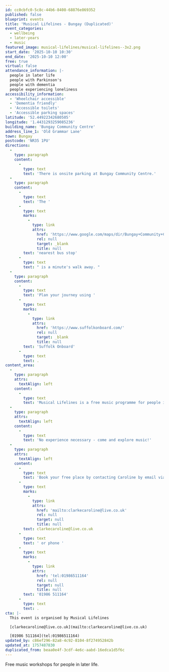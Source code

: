 ```yaml
---
id: cc0cbfc0-5c8c-44b6-8408-68876e869352
published: false
blueprint: events
title: 'Musical Lifelines - Bungay (Duplicated)'
event_categories:
  - wellbeing
  - later-years
  - music
featured_image: musical-lifelines/musical-lifelines--3x2.png
start_date: '2025-10-10 10:30'
end_date: '2025-10-10 12:00'
free: true
virtual: false
attendance_information: |-
  people in later life
  people with Parkinson's
  people with dementia
  people experiencing loneliness
accessibility_information:
  - 'Wheelchair accessible'
  - 'Dementia friendly'
  - 'Accessible toilets'
  - 'Accessible parking spaces'
latitude: '52.44922342680505'
longitude: '1.4431293259085236'
building_name: 'Bungay Community Centre'
address_line_1: 'Old Grammar Lane'
town: Bungay
postcode: 'NR35 1PU'
directions:
  -
    type: paragraph
    content:
      -
        type: text
        text: 'There is onsite parking at Bungay Community Centre.'
  -
    type: paragraph
    content:
      -
        type: text
        text: 'The '
      -
        type: text
        marks:
          -
            type: link
            attrs:
              href: 'https://www.google.com/maps/dir/Bungay+Community+Centre,+Old+Grammar+Lane,+Bungay/Old+Grammar+School+Lane,+Bungay+NR35+1PU/@52.4486283,1.4402836,17z/data=!3m1!4b1!4m14!4m13!1m5!1m1!1s0x47d9f171cfb3895d:0xf4a4b66a5ff54833!2m2!1d1.4431091!2d52.4490767!1m5!1m1!1s0x47d9f16581c0fafd:0x49355eb9d287c4e2!2m2!1d1.442896!2d52.448189!3e0?entry=ttu&g_ep=EgoyMDI0MTAyNy4wIKXMDSoASAFQAw%3D%3D'
              rel: null
              target: _blank
              title: null
        text: 'nearest bus stop'
      -
        type: text
        text: " is a minute's walk away. "
  -
    type: paragraph
    content:
      -
        type: text
        text: 'Plan your journey using '
      -
        type: text
        marks:
          -
            type: link
            attrs:
              href: 'https://www.suffolkonboard.com/'
              rel: null
              target: _blank
              title: null
        text: 'Suffolk Onboard'
      -
        type: text
        text: .
content_area:
  -
    type: paragraph
    attrs:
      textAlign: left
    content:
      -
        type: text
        text: 'Musical Lifelines is a free music programme for people in later life, especially those living with dementia, Parkinson’s or loneliness. Carers are welcome, too.'
  -
    type: paragraph
    attrs:
      textAlign: left
    content:
      -
        type: text
        text: 'No experience necessary - come and explore music!'
  -
    type: paragraph
    attrs:
      textAlign: left
    content:
      -
        type: text
        text: 'Book your free place by contacting Caroline by email via '
      -
        type: text
        marks:
          -
            type: link
            attrs:
              href: 'mailto:clarkecaroline@live.co.uk'
              rel: null
              target: null
              title: null
        text: clarkecaroline@live.co.uk
      -
        type: text
        text: ' or phone '
      -
        type: text
        marks:
          -
            type: link
            attrs:
              href: 'tel:01986511164'
              rel: null
              target: null
              title: null
        text: '01986 511164'
      -
        type: text
        text: .
cta: |-
  This event is organised by Musical Lifelines

  [clarkecaroline@live.co.uk](mailto:clarkecaroline@live.co.uk)

  [01986 511164](tel:01986511164)
updated_by: c86ef296-82a8-4c92-8104-8f274952842b
updated_at: 1757487830
duplicated_from: beaa0e4f-3cdf-4e6c-aabd-16edca1d5f6c
---
```

Free music workshops for people in later life.